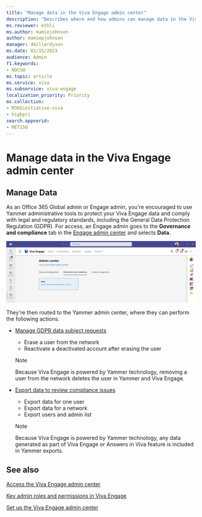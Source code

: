 ```yaml
---
title: "Manage data in the Viva Engage admin center"
description: "Describes where and how admins can manage data in the Viva Engage admin center."
ms.reviewer: ethli
ms.author: mamiejohnson
author: mamiepjohnson
manager: dmillerdyson
ms.date: 02/15/2023
audience: Admin
f1.keywords:
- NOCSH
ms.topic: article
ms.service: viva
ms.subservice: viva-engage
localization_priority: Priority
ms.collection:  
- M365initiative-viva
- highpri
search.appverid:
- MET150
---
```


# Manage data in the Viva Engage admin center

## Manage Data
As an Office 365 Global admin or Engage admin, you're encouraged to use Yammer administrative tools to protect your Viva Engage data and comply with legal and regulatory standards, including the General Data Protection Regulation (GDPR). For access, an Engage admin goes to the **Governance and compliance** tab in the [Engage admin center](/Viva/engage/eac-as-access-eac) and selects **Data**.

[![Screenshot of the Data tab for administrative management in Viva Engage.](/viva/media/engage/admin/manage-data-eac.png)
](/viva/media/engage/admin/manage-data-eac.png#lightbox)

They're then routed to the Yammer admin center, where they can perform the following actions:

- [Manage GDPR data subject requests](/yammer/manage-security-and-compliance/gdpr-requests-in-yammer-enterprise)
    - Erase a user from the network
    - Reactivate a deactivated account after erasing the user

   >[!NOTE]
   > Because Viva Engage is powered by Yammer technology, removing a user from the network deletes the user in Yammer and Viva Engage.

- [Export data to review compliance issues](/yammer/manage-security-and-compliance/export-yammer-enterprise-data)
    - Export data for one user
    - Export data for a network
    - Export users and admin list

   >[!NOTE]
   > Because Viva Engage is powered by Yammer technology, any data generated as part of Viva Engage or Answers in Viva feature is included in Yammer exports.

## See also

[Access the Viva Engage admin center](/Viva/engage/eac-as-access-eac)

[Key admin roles and permissions in Viva Engage](/Viva/engage/eac-key-admin-roles-permissions)

[Set up the Viva Engage admin center](/Viva/engage/eac-get-started)
